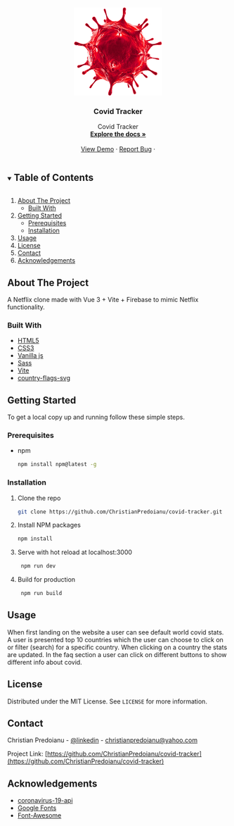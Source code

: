  <!-- PROJECT LOGO -->   
<br />
<p align="center">
  <a href="https://github.com/ChristianPredoianu/covid-tracker">
    <img src="/assets/red-covid19.png" alt="Logo" width="200" height="200">
  </a> 

  <h3 align="center">Covid Tracker</h3>
    
  <p align="center">
  Covid Tracker
    <br /> 
    <a href="https://github.com/ChristianPredoianu/covid-tracker"><strong>Explore the docs »</strong></a>
    <br />
    <br />
    <a href="https://covid19trackerv2.netlify.app/">View Demo</a>
    ·
    <a href="https://covid19trackerv2.netlify.app/issues">Report Bug</a>
    ·   
   
  </p>
</p>

 

<!-- TABLE OF CONTENTS -->
<details open="open">
  <summary><h2 style="display: inline-block">Table of Contents</h2></summary>
  <ol>
    <li>
      <a href="#about-the-project">About The Project</a>
      <ul>
        <li><a href="#built-with">Built With</a></li>
      </ul>
    </li>
    <li>
      <a href="#getting-started">Getting Started</a>
      <ul>
        <li><a href="#prerequisites">Prerequisites</a></li>
        <li><a href="#installation">Installation</a></li>
      </ul>
    </li>
    <li><a href="#usage">Usage</a></li>
    <li><a href="#license">License</a></li>
    <li><a href="#contact">Contact</a></li>
    <li><a href="#acknowledgements">Acknowledgements</a></li>
  </ol>
</details>



<!-- ABOUT THE PROJECT -->
## About The Project

A Netflix clone made with Vue 3 + Vite + Firebase to mimic Netflix functionality.

### Built With


* [HTML5](https://developer.mozilla.org/en-US/docs/Glossary/HTML5)
* [CSS3](https://developer.mozilla.org/en-US/docs/Web/CSS)
* [Vanilla js](https://developer.mozilla.org/en-US/docs/Web/JavaScript)
* [Sass](https://sass-lang.com/)
* [Vite](https://vitejs.dev/)
* [country-flags-svg](https://github.com/ronatskiy/country-flags-svg)





<!-- GETTING STARTED -->
## Getting Started

To get a local copy up and running follow these simple steps.

### Prerequisites

* npm
  ```sh
  npm install npm@latest -g
  ```

### Installation

1. Clone the repo
   ```sh
   git clone https://github.com/ChristianPredoianu/covid-tracker.git
   ```
2. Install NPM packages
   ```sh
   npm install
   ``` 
3. Serve with hot reload at localhost:3000
   ```sh
    npm run dev
   ``` 
5. Build for production 
   ```sh
    npm run build
   
   ```

   

   
   
   
   
   
<!-- USAGE EXAMPLES -->
## Usage



When first landing on the website a user can see default world covid stats. A user is presented top 10 countries which the user can choose to click on
or filter (search) for a specific country. When clicking on a country the stats are updated. In the faq section a user can click on different buttons to show different info about covid.

 


<!-- LICENSE -->
## License

Distributed under the MIT License. See `LICENSE` for more information.


<!-- CONTACT -->
## Contact

Christian Predoianu - [@linkedin](https://se.linkedin.com/in/christian-predoianu-369218157) - christianpredoianu@yahoo.com

Project Link: [https://github.com/ChristianPredoianu/covid-tracker](https://github.com/ChristianPredoianu/covid-tracker)



<!-- ACKNOWLEDGEMENTS --> 
## Acknowledgements
* [coronavirus-19-api](https://coronavirus-19-api.herokuapp.com/countries)
* [Google Fonts](https://fonts.google.com/)
* [Font-Awesome](https://fontawesome.com/)



<!-- MARKDOWN LINKS & IMAGES -->
<!-- https://www.markdownguide.org/basic-syntax/#reference-style-links -->
[contributors-shield]: https://img.shields.io/github/contributors/github_username/repo.svg?style=for-the-badge
[contributors-url]: https://github.com/github_username/repo/graphs/contributors
[forks-shield]: https://img.shields.io/github/forks/github_username/repo.svg?style=for-the-badge
[forks-url]: https://github.com/github_username/repo/network/members
[stars-shield]: https://img.shields.io/github/stars/github_username/repo.svg?style=for-the-badge
[stars-url]: https://github.com/github_username/repo/stargazers
[issues-shield]: https://img.shields.io/github/issues/github_username/repo.svg?style=for-the-badge
[issues-url]: https://github.com/github_username/repo/issues
[license-shield]: https://img.shields.io/github/license/github_username/repo.svg?style=for-the-badge 
[license-url]: https://github.com/github_username/repo/blob/master/LICENSE.txt 
[linkedin-shield]: https://img.shields.io/badge/-LinkedIn-black.svg?style=for-the-badge&logo=linkedin&colorB=555
[linkedin-url]: https://linkedin.com/in/github_username    
 
 
